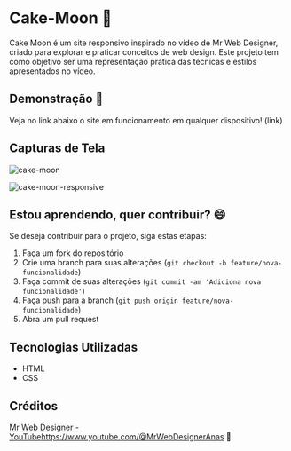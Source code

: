 # Cake-Moon 🍰

Cake Moon é um site responsivo inspirado no vídeo de Mr Web Designer, criado para explorar e praticar conceitos de web design. Este projeto tem como objetivo ser uma representação prática das técnicas e estilos apresentados no vídeo. 

## Demonstração 🔴
Veja no link abaixo o site em funcionamento em qualquer dispositivo! 
(link)

## Capturas de Tela 

![cake-moon](https://github.com/paola-prado/Cake-Moon/assets/157993557/31728b75-241d-4340-9c8f-9607e2f649bf)

![cake-moon-responsive](https://github.com/paola-prado/Cake-Moon/assets/157993557/53a300b9-7008-43e9-95f8-32f20e21aac4)

## Estou aprendendo, quer contribuir?  😄

Se deseja contribuir para o projeto, siga estas etapas:

1. Faça um fork do repositório
2. Crie uma branch para suas alterações (`git checkout -b feature/nova-funcionalidade`)
3. Faça commit de suas alterações (`git commit -am 'Adiciona nova funcionalidade'`)
4. Faça push para a branch (`git push origin feature/nova-funcionalidade`)
5. Abra um pull request

## Tecnologias Utilizadas

- HTML
- CSS

## Créditos

[Mr Web Designer - YouTube](https://www.youtube.com/@MrWebDesignerAnas)https://www.youtube.com/@MrWebDesignerAnas :movie_camera:
